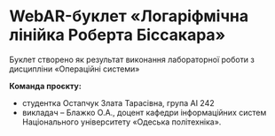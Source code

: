 # WebAR-буклет «Логаріфмічна лінійка Роберта Біссакара»
Буклет створено як результат виконання лабораторної роботи з дисципліни «Операційні системи»

**Команда проєкту:**
- студентка Остапчук Злата Тарасівна, група АІ 242
- викладач – Блажко О.А., доцент кафедри інформаційних систем Національного університету «Одеська політехніка».
